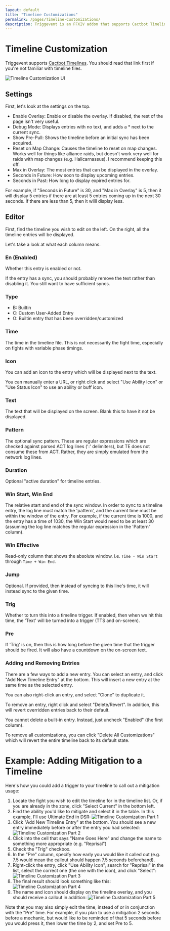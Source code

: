 ```yaml
---
layout: default
title: "Timeline Customizations"
permalink: /pages/Timeline-Customizations/
description: Triggevent is an FFXIV addon that supports Cactbot Timelines and includes a convenient editor. Want your entire mit plan on the timeline? No Problem!
---
```


# Timeline Customization

Triggevent supports [Cactbot Timelines](https://github.com/quisquous/cactbot/blob/main/docs/TimelineGuide.md). You should read that link first if you're not familiar with
timeline files.

![Timeline Customization UI](Timeline-Customization.png)

## Settings

First, let's look at the settings on the top.

* Enable Overlay: Enable or disable the overlay. If disabled, the rest of the page isn't very useful.
* Debug Mode: Displays entries with no text, and adds a * next to the current sync.
* Show Pre-Pull: Shows the timeline before an initial sync has been acquired. 
* Reset on Map Change: Causes the timeline to reset on map changes. Works well for things like alliance raids, but
  doesn't work very well for raids with map changes (e.g. Halicarnassus). I recommend keeping this off.
* Max in Overlay: The most entries that can be displayed in the overlay.
* Seconds in Future: How soon to display upcoming entries. 
* Seconds in Past: How long to display expired entries for.

For example, if "Seconds in Future" is 30, and "Max in Overlay" is 5, then it will display 5 entries if there are at
least 5 entries coming up in the next 30 seconds. If there are less than 5, then it willl display less.

## Editor

First, find the timeline you wish to edit on the left. On the right, all the timeline entries will be displayed.

Let's take a look at what each column means.

### En (Enabled)

Whether this entry is enabled or not. 

If the entry has a sync, you should probably remove the text rather than disabling it. You still want to have sufficient syncs.

### Type

* B: Builtin
* C: Custom User-Added Entry
* O: Builtin entry that has been overridden/customized

### Time

The time in the timeline file. This is not necessarily the fight time, especially on fights with variable phase timings.

### Icon

You can add an icon to the entry which will be displayed next to the text.

You can manually enter a URL, or right click and select "Use Ability Icon" or "Use Status Icon" to use an ability or buff icon.

### Text

The text that will be displayed on the screen. Blank this to have it not be displayed.

### Pattern

The optional sync pattern. These are regular expressions which are checked against parsed ACT log lines (':' delimiters), 
but TE does not consume these from ACT. Rather, they are simply emulated from the network log lines.

### Duration

Optional "active duration" for timeline entries.

### Win Start, Win End

The relative start and end of the sync window. In order to sync to a timeline entry, the log line must match the 'pattern', and the
current time must be within the window of the entry. For example, if the current time is 1000, and the entry has a time of 1030, the
Win Start would need to be at least 30 (assuming the log line matches the regular expression in the 'Pattern' column).

### Win Effective

Read-only column that shows the absolute window. i.e. `Time - Win Start` through `Time + Win End`.

### Jump

Optional. If provided, then instead of syncing to this line's time, it will instead sync to the given time.

### Trig

Whether to turn this into a timeline trigger. If enabled, then when we hit this time, the 'Text' will be turned into a trigger
(TTS and on-screen). 

### Pre

If 'Trig' is on, then this is how long before the given time that the trigger should be fired. It will also have a countdown
on the on-screen text.

### Adding and Removing Entries

There are a few ways to add a new entry. You can select an entry, and click "Add New Timeline Entry" at the bottom. This will insert
a new entry at the same time as the selected entry.

You can also right-click an entry, and select "Clone" to duplicate it.

To remove an entry, right click and select "Delete/Revert". In addition, this will revert overridden entries back to their default.

You cannot delete a built-in entry. Instead, just uncheck "Enabled" (the first column).

To remove all customizations, you can click "Delete All Customizations" which will revert the entire timeline back to its default state.

# Example: Adding Mitigation to a Timeline

Here's how you could add a trigger to your timeline to call out a mitigation usage:

1. Locate the fight you wish to edit the timeline for in the timeline list. Or, if you are already
   in the zone, click "Select Current" in the bottom left.
2. Find the ability you'd like to mitigate and select it in the table. In this example, I'll use Ultimate End in DSR:
![Timeline Customization Part 1](Timeline-Customization-1.png)
3. Click "Add New Timeline Entry" at the bottom. You should see a new entry immediately before or after the entry
you had selected:
![Timeline Customization Part 2](Timeline-Customization-2.png) 
4. Click into the cell that says "Name Goes Here" and change the name to something more appropriate (e.g. "Reprisal")
5. Check the "Trig" checkbox.
6. In the "Pre" column, specify how early you would like it called out (e.g. 7.5 would mean the callout should 
happen 7.5 seconds beforehand). 
7. Right-click the entry, click "Use Ability Icon", search for "Reprisal" in the list, select the correct one (the one with the icon), 
and click "Select":
![Timeline Customization Part 3](Timeline-Customization-3.png)
8. The final result should look something like this:
![Timeline Customization Part 4](Timeline-Customization-4.png)
9. The name and icon should display on the timeline overlay, and you should receive a callout in addition:
![Timeline Customization Part 5](Timeline-Customization-5.png)

Note that you may also simply edit the time, instead of or in conjunction with the "Pre" time. For example, if you plan to use a mitigation
2 seconds before a mechanic, but would like to be reminded of that 5 seconds before you would press it, then lower the time by 2, and set
Pre to 5.